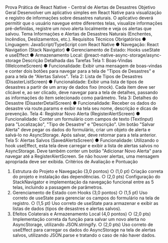 Prova Prática de React Native - Central de Alertas de Desastres
Objetivo Geral
Desenvolver um aplicativo simples em React Native para visualização e registro de
informações sobre desastres naturais. O aplicativo deverá permitir que o usuário
navegue entre diferentes telas, visualize informações pré-definidas, registre um
novo alerta localmente e veja os alertas que salvou.
Tema
Informações e Alertas de Desastres Naturais (Enchentes, Incêndios, Deslizamentos,
etc.).
Requisitos Técnicos Obrigatórios
● Linguagem: JavaScript/TypeScript com React Native
● Navegação: React Navigation (Stack Navigator)
● Gerenciamento de Estado: Hooks useState e useEffect
● Armazenamento Local:
@react-native-async-storage/async-storage
Descrição Detalhada das Tarefas
Tela 1: Boas-Vindas (WelcomeScreen)
● Funcionalidade: Exibir uma mensagem de boas-vindas e conter dois botões
para navegar para a tela de "Tipos de Desastres" e para a tela de "Alertas
Salvos".
Tela 2: Lista de Tipos de Desastres (DisasterListScreen)
● Funcionalidade: Exibir uma lista de tipos de desastres a partir de um array de
dados fixo (mock). Cada item deve ser clicável e, ao ser clicado, deve
navegar para a tela de detalhes, passando as informações do item
selecionado como parâmetro.
Tela 3: Detalhes do Desastre (DisasterDetailScreen)
● Funcionalidade: Receber os dados do desastre via route.params e exibir
na tela seu nome, descrição e dicas de prevenção.
Tela 4: Registrar Novo Alerta (RegisterAlertScreen)
● Funcionalidade: Conter um formulário com campos de texto (TextInput)
para "Localização", "Tipo de Desastre" e "Descrição". Um botão "Salvar
Alerta" deve pegar os dados do formulário, criar um objeto de alerta e salvá-lo
no AsyncStorage. Após salvar, deve retornar para a tela anterior.
Tela 5: Alertas Salvos (SavedAlertsScreen)
● Funcionalidade: Utilizando o hook useEffect, esta tela deve carregar e
exibir a lista de alertas salvos no AsyncStorage. Deve também conter um
botão "Adicionar Novo Alerta" para navegar até a RegisterAlertScreen.
Se não houver alertas, uma mensagem apropriada deve ser exibida.
Critérios de Avaliação e Pontuação
1. Estrutura do Projeto e Navegação (3,0 pontos)
○ (1,0 pt) Criação correta do projeto e instalação das dependências.
○ (2,0 pts) Configuração do StackNavigator e implementação da
navegação funcional entre as 5 telas, incluindo a passagem de
parâmetros.
2. Gerenciamento de Estado com Hooks (3,0 pontos)
○ (1,5 pt) Uso correto de useState para gerenciar os campos do
formulário na tela de registro.
○ (1,5 pt) Uso correto de useState para armazenar e exibir as listas de
dados (tipos de desastres e alertas salvos).
3. Efeitos Colaterais e Armazenamento Local (4,0 pontos)
○ (2,0 pts) Implementação correta da função para salvar um novo alerta
no AsyncStorage, utilizando JSON.stringify.
○ (2,0 pts) Uso correto de useEffect para carregar os dados do
AsyncStorage na tela de alertas salvos, utilizando JSON.parse e
tratando o caso de não haver dados.